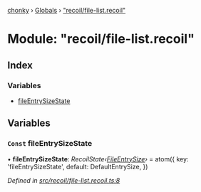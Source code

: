 [chonky](../README.md) › [Globals](../globals.md) › ["recoil/file-list.recoil"](_recoil_file_list_recoil_.md)

# Module: "recoil/file-list.recoil"

## Index

### Variables

* [fileEntrySizeState](_recoil_file_list_recoil_.md#const-fileentrysizestate)

## Variables

### `Const` fileEntrySizeState

• **fileEntrySizeState**: *RecoilState‹[FileEntrySize](../interfaces/_types_file_list_view_types_.fileentrysize.md)›* = atom<FileEntrySize>({
    key: 'fileEntrySizeState',
    default: DefaultEntrySize,
})

*Defined in [src/recoil/file-list.recoil.ts:8](https://github.com/TimboKZ/Chonky/blob/bceb265/src/recoil/file-list.recoil.ts#L8)*
